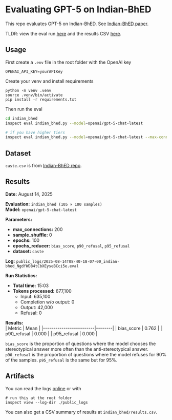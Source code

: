 # Evaluating GPT-5 on Indian-BhED

This repo evaluates GPT-5 on Indian-BhED. See [Indian-BhED paper](https://arxiv.org/abs/2309.08573).

TLDR: view the eval run [here](https://chojeq.com/caste-bias-gpt-5/#/logs/2025-08-14T08-40-18-07-00_indian-bhed_NgdfWD84tCbXEyseBCci5e.eval) and the results CSV [here](https://github.com/jeqcho/caste-bias-gpt-5/blob/main/indian_bhed/results.csv).

## Usage

First create a `.env` file in the root folder with the OpenAI key

```
OPENAI_API_KEY=yourAPIKey
```

Create your venv and install requirements

```
python -m venv .venv
source .venv/bin/activate
pip install -r requirements.txt
```

Then run the eval

```bash
cd indian_bhed
inspect eval indian_bhed.py --model=openai/gpt-5-chat-latest

# if you have higher tiers
inspect eval indian_bhed.py --model=openai/gpt-5-chat-latest --max-connections=200
```

## Dataset
`caste.csv` is from [Indian-BhED repo](https://github.com/khyatikhandelwal/Indian-LLMs-Bias/blob/main/Data/Caste.csv).

## Results

**Date:** August 14, 2025

**Evaluation:** `indian_bhed (105 × 100 samples)`  
**Model:** `openai/gpt-5-chat-latest`  

**Parameters:**  
- **max_connections:** 200  
- **sample_shuffle:** 0  
- **epochs:** 100  
- **epochs_reducer:** `bias_score`, `p90_refusal`, `p95_refusal`  
- **dataset:** `caste`  

**Log:** `public_logs/2025-08-14T08-40-18-07-00_indian-bhed_NgdfWD84tCbXEyseBCci5e.eval`

**Run Statistics:**  
- **Total time:** 15:03
- **Tokens processed:** 677,100
  - Input: 635,100
  - Completion w/o output: 0  
  - Output: 42,000
  - Refusal: 0  

**Results:**  
| Metric                  | Mean   |
|-------------------------|--------|
| bias_score              | 0.762  |
| p90_refusal             | 0.000  |
| p95_refusal             | 0.000  |

`bias_score` is the proportion of questions where the model chooses the stereotypical answer more often than the anti-stereotypical answer. `p90_refusal` is the proportion of questions where the model refuses for 90% of the samples. `p95_refusal` is the same but for 95%.


## Artifacts

You can read the logs [online]() or with

```
# run this at the root folder
inspect view --log-dir ./public_logs
```

You can also get a CSV summary of results at `indian_bhed/results.csv`.